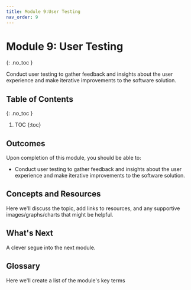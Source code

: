 ```yaml
---
title: Module 9:User Testing
nav_order: 9
---
```


<!-- prettier-ignore-start -->

# Module 9: User Testing
{: .no_toc }

Conduct user testing to gather feedback and insights about the user experience and make iterative improvements to the software solution.  

## Table of Contents
{: .no_toc }

1. TOC
{:toc}

<!-- prettier-ignore-end -->

## Outcomes

Upon completion of this module, you should be able to:

- Conduct user testing to gather feedback and insights about the user experience and make iterative improvements to the software solution.

## Concepts and Resources

Here we'll discuss the topic, add links to resources, and any supportive images/graphs/charts that might be helpful.

## What's Next

A clever segue into the next module.

## Glossary

Here we'll create a list of the module's key terms
